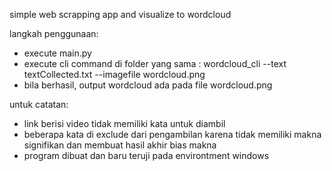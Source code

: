 simple web scrapping app and visualize to wordcloud

langkah penggunaan:
- execute main.py
- execute cli command di folder yang sama : wordcloud_cli --text textCollected.txt --imagefile wordcloud.png
- bila berhasil, output wordcloud ada pada file wordcloud.png

untuk catatan:
- link berisi video tidak memiliki kata untuk diambil
- beberapa kata di exclude dari pengambilan karena tidak memiliki makna signifikan dan membuat hasil akhir bias makna
- program dibuat dan baru teruji pada environtment windows
